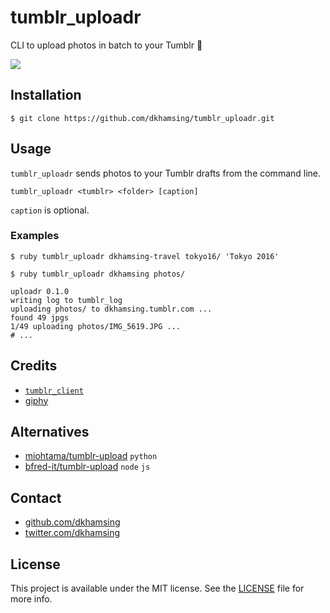 # tumblr_uploadr

CLI to upload photos in batch to your Tumblr :panda_face:

![](http://i.giphy.com/j9ktGGi1AQXFC.gif)

## Installation

```shell
$ git clone https://github.com/dkhamsing/tumblr_uploadr.git
```

## Usage

`tumblr_uploadr` sends photos to your Tumblr drafts from the command line.

```
tumblr_uploadr <tumblr> <folder> [caption]
```

`caption` is optional.

### Examples

```shell
$ ruby tumblr_uploadr dkhamsing-travel tokyo16/ 'Tokyo 2016'
```

```shell
$ ruby tumblr_uploadr dkhamsing photos/

uploadr 0.1.0
writing log to tumblr_log
uploading photos/ to dkhamsing.tumblr.com ...
found 49 jpgs
1/49 uploading photos/IMG_5619.JPG ...
# ...
```

## Credits

- [`tumblr_client`](https://github.com/tumblr/tumblr_client)
- [giphy](http://gph.is/19776Kk)

## Alternatives

- [miohtama/tumblr-upload](https://github.com/miohtama/tumblr-upload/) `python`
- [bfred-it/tumblr-upload](https://github.com/bfred-it/tumblr-upload) `node` `js`

## Contact

- [github.com/dkhamsing](https://github.com/dkhamsing)
- [twitter.com/dkhamsing](https://twitter.com/dkhamsing)

## License

This project is available under the MIT license. See the [LICENSE](LICENSE) file for more info.
